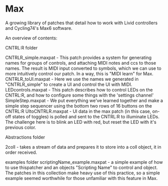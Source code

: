 Max
===

A growing library of patches that detail how to work with Livid controllers and Cycling74's Max6 software.

An overview of contents:

CNTRL:R folder

CNTRLR_simple.maxpat - This patch provides a system for generating names for groups of controls, and attaching MIDI notes and ccs to those names. The result is MIDI input converted to symbols, which we can use to more intuitively control our patch. In a way, this is "MIDI learn" for Max.
CNTRLR_toUI.maxpat - Here we use the names we generated in "CNTRLR_simple" to create a UI and control the UI with MIDI.
LEDcontrols.maxpat - This patch describes how to control LEDs on the CNTRL:R, and how to configure some things with the 'settings channel'
SimpleStep.maxpat - We put everything we've learned together and make a simple step sequencer using the bottom two rows of 16 buttons on the CNTRL:R
UItoCNTRLR.maxpat - UI data in the max patch (in this case, on-off states of toggles) is polled and sent to the CNTRL:R to illuminate LEDs. The challenge here is to blink an LED with red, but reset the LED with it's previous color.

Abstractions folder

2coll - takes a stream of data and prepares it to store into a coll object, it in order received.

examples folder
scriptingName_example.maxpat - a simple example of how to use thispatcher and an objects "Scripting Name" to control and object. The patches in this collection make heavy use of this practice, so a simple example seemed worthwhile for those unfamiliar with this feature in Max.